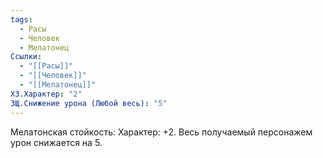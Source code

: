```yaml
---
tags:
  - Расы
  - Человек
  - Мелатонец
Ссылки:
  - "[[Расы]]"
  - "[[Человек]]"
  - "[[Мелатонец]]"
ХЗ.Характер: "2"
ЗЩ.Снижение урона (Любой весь): "5"
---
```

Мелатонская стойкость:
Характер: +2.
Весь получаемый персонажем урон снижается на 5.








